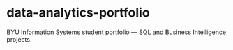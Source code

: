 # data-analytics-portfolio
BYU Information Systems student portfolio — SQL and Business Intelligence projects.

